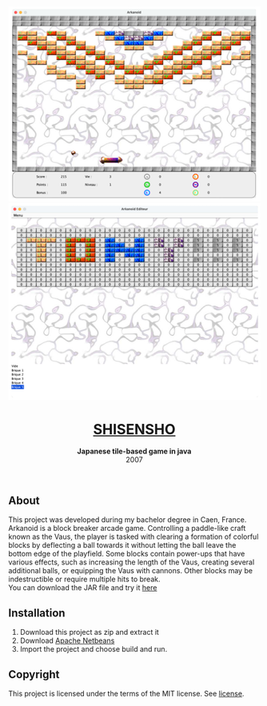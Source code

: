 <div align="center"><img src="game/assets/screenshot.png"><img src="editor/assets/screenshot.png"></div>
<h1 align="center"><a href="https://github.com/anthonyliot/arkanoid/releases/tag/v1.0">SHISENSHO</a></h1>
<p align="center">
<strong>Japanese tile-based game in java</strong>
<br>2007
</p>
<br/>
<h2>About</h2>
This project was developed during my bachelor degree in Caen, France. 
<br/>
Arkanoid is a block breaker arcade game. Controlling a paddle-like craft known as the Vaus, the player is tasked with clearing a formation of colorful blocks by deflecting a ball towards it without letting the ball leave the bottom edge of the playfield. Some blocks contain power-ups that have various effects, such as increasing the length of the Vaus, creating several additional balls, or equipping the Vaus with cannons. Other blocks may be indestructible or require multiple hits to break.
<br/>
You can download the JAR file and try it <a href="https://github.com/anthonyliot/arkanoid/releases/tag/v1.0">here</a>

<h2>Installation</h2>

1. Download this project as zip and extract it
2. Download <a href="https://netbeans.apache.org">Apache Netbeans</a>
3. Import the project and choose build and run.

<h2>Copyright</h2>
This project is licensed under the terms of the MIT license. See <a href="LICENSE">license</a>.